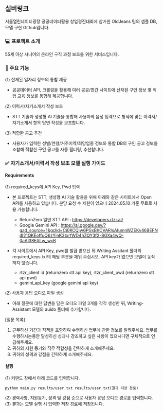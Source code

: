 ## 실버링크
서울열린데이터광장 공공데이터활용 창업경진대회에 참가한 OldJeans 팀의 샘플 DB, 모델 구현 Github입니다. 

### 💻 프로젝트 소개
55세 이상 시니어의 온라인 구직 과정 보조를 위한 서비스입니다. 

### 📌 주요 기능 
(1) 산재된 일자리 정보의 통합 제공
- 공공데이터 API, 크롤링을 활용해 여러 공공/민간 사이트에 산재된 구인 정보 및 직업 교육 정보를 통합해 제공합니다.
   
(2) 이력서/자기소개서 작성 보조
- STT 기술과 생성형 AI 기술을 통합해 사용자의 음성 입력으로 형식에 맞는 이력서/자기소개서 항목 답변 작성을 보조합니다.
  
(3) 적합한 공고 추천
- 사용자가 입력한 성별/연령/거주지역/희망업종 정보와 통합 DB의 구인 공고 정보를 조합해 적합한 구인 공고를 자동 필터링, 추천합니다. 

### ✅ 자기소개서/이력서 작성 보조 모델 실행 가이드

#### Requirements

(1) required_keys에 API Key, Pwd 입력
- 본 프로젝트는 STT, 생성형 AI 기술 활용을 위해 아래와 같은 사이트에서 Open API를 사용하고 있습니다. 분당 요청 수 제한이 있으나 2024.05.10 기준 무료로 사용 가능합니다. 
  - ReturnZero 일반 STT API : https://developers.rtzr.ai/
  - Google Gemini API : https://ai.google.dev/?gad_source=1&gclid=Cj0KCQjw6PGxBhCVARIsAIumnWZEKv46BEFNdI21QKEoffuQ6zYjnK3txrfWD4hZQY3f2-8GXa4wQ-0aAl38EALw_wcB
 
- 각 사이트에서 API Key, pwd를 발급 받으신 뒤 Writing Assitant 폴더의 required_keys.txt의 해당 부분을 채워 주십시오. API key가 없으면 모델이 동작하지 않습니다. 
  - rtzr_client id (returnzero stt api key), rtzr_client_pwd (returnzero stt api pwd)
  - gemini_api_key (google gemini api key) 
  
(2) 사용자 응답 오디오 파일 생성
- 아래 질문에 대한 답변을 담은 오디오 파일 3개를 각각 생성한 뒤, Writing-Assistant 모델의 auido 폴더에 추가합니다.

[질문 목록]
1. 근무하신 기간과 직책을 포함하여 수행하신 업무에 관한 정보를 알려주세요. 업무를 수행하시는동안 달성하신 성과나 강조하고 싶은 사항이 있으시다면 구체적으로 언급해주세요.
2. 귀하의 지원 동기와 직무 적합성을 간략하게 소개해주세요.
3. 귀하의 성격과 강점을 간략하게 소개해주세요. 

#### 실행
(1) 커맨드 창에서 아래 코드를 입력합니다. 
```
python main.py results/user.txt results/user.txt(결과 저장 경로)
```
(2) 경력사항, 지원동기, 성격 및 강점 순으로 사용자 응답 오디오 경로를 입력합니다. <br>
(3) 결과는 모델 실행 시 입력한 저장 경로에 저장됩니다. 

